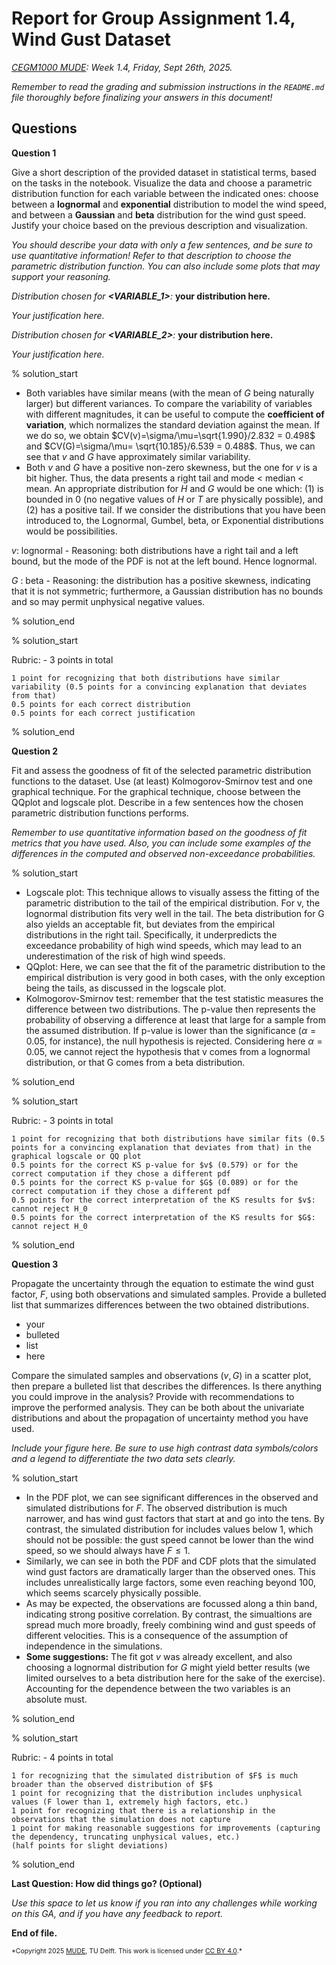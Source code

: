 # Report for Group Assignment 1.4, Wind Gust Dataset

*[CEGM1000 MUDE](http://mude.citg.tudelft.nl/): Week 1.4, Friday, Sept 26th, 2025.*

_Remember to read the grading and submission instructions in the `README.md` file thoroughly before finalizing your answers in this document!_

## Questions

**Question 1**

Give a short description of the provided dataset in statistical terms, based on the tasks in the notebook. Visualize the data and choose a parametric distribution function for each variable between the indicated ones: choose between a **lognormal** and **exponential** distribution to model the wind speed, and between a **Gaussian** and **beta** distribution for the wind gust speed. Justify your choice based on the previous description and visualization. 

_You should describe your data with only a few sentences, and be sure to use quantitative information! Refer to that description to choose the parametric distribution function. You can also include some plots that may support your reasoning._

_Distribution chosen for **<VARIABLE_1>**:_ **your distribution here.**

_Your justification here._

_Distribution chosen for **<VARIABLE_2>**:_ **your distribution here.**

_Your justification here._

% solution_start

- Both variables have similar means (with the mean of $G$ being naturally larger) but different variances. To compare the variability of variables with different magnitudes, it can be useful to compute the <b>coefficient of variation</b>, which normalizes the standard deviation against the mean. If we do so, we obtain $CV(v)=\sigma/\mu=\sqrt{1.990}/2.832 = 0.498$ and $CV(G)=\sigma/\mu= \sqrt{10.185}/6.539 = 0.488$. Thus, we can see that $v$ and $G$ have approximately similar variability.
- Both $v$ and $G$ have a positive non-zero skewness, but the one for $v$ is a bit higher. Thus, the data presents a right tail and mode < median < mean. An appropriate distribution for $H$ and $G$ would be one which: (1) is bounded in 0 (no negative values of $H$ or $T$ are physically possible), and (2) has a positive tail. If we consider the distributions that you have been introduced to, the Lognormal, Gumbel, beta, or Exponential distributions would be possibilities.

$v$: lognormal - Reasoning: both distributions have a right tail and a left bound, but the mode of the PDF is not at the left bound. Hence lognormal.

$G$ : beta - Reasoning: the distribution has a positive skewness, indicating that it is not symmetric; furthermore, a Gaussian distribution has no bounds and so may permit unphysical negative values.

% solution_end

% solution_start

Rubric: - 3 points in total

    1 point for recognizing that both distributions have similar variability (0.5 points for a convincing explanation that deviates from that)
    0.5 points for each correct distribution
    0.5 points for each correct justification

% solution_end

**Question 2**

Fit and assess the goodness of fit of the selected parametric distribution functions to the dataset. Use (at least) Kolmogorov-Smirnov test and one graphical technique. For the graphical technique, choose between the QQplot and logscale plot. Describe in a few sentences how the chosen parametric distribution functions performs.

_Remember to use quantitative information based on the goodness of fit metrics that you have used. Also, you can include some examples of the differences in the computed and observed non-exceedance probabilities._

% solution_start

- Logscale plot: This technique allows to visually assess the fitting of the parametric distribution to the tail of the empirical distribution. For v, the lognormal distribution fits very well in the tail. The beta distribution for G also yields an acceptable fit, but deviates from the empirical distributions in the right tail. Specifically, it underpredicts the exceedance probability of high wind speeds, which may lead to an underestimation of the risk of high wind speeds.
- QQplot: Here, we can see that the fit of the parametric distribution to the empirical distribution is very good in both cases, with the only exception being the tails, as discussed in the logscale plot.
- Kolmogorov-Smirnov test: remember that the test statistic measures the difference between two distributions. The p-value then represents the probability of observing a difference at least that large for a sample from the assumed distribution. If p-value is lower than the significance ($\alpha = 0.05$, for instance), the null hypothesis is rejected. Considering here $\alpha = 0.05$, we cannot reject the hypothesis that v comes from a lognormal distribution, or that G comes from a beta distribution.

% solution_end

% solution_start

Rubric: - 3 points in total

    1 point for recognizing that both distributions have similar fits (0.5 points for a convincing explanation that deviates from that) in the graphical logscale or QQ plot
    0.5 points for the correct KS p-value for $v$ (0.579) or for the correct computation if they chose a different pdf 
    0.5 points for the correct KS p-value for $G$ (0.089) or for the correct computation if they chose a different pdf
    0.5 points for the correct interpretation of the KS results for $v$: cannot reject H_0
    0.5 points for the correct interpretation of the KS results for $G$: cannot reject H_0
 
% solution_end

**Question 3**

Propagate the uncertainty through the equation to estimate the wind gust factor, $F$, using both observations and simulated samples. Provide a bulleted list that summarizes differences between the two obtained distributions.

- your
- bulleted
- list
- here

Compare the simulated samples and observations $(v,G)$ in a scatter plot, then prepare a bulleted list that describes the differences. Is there anything you could improve in the analysis? Provide with recommendations to improve the performed analysis. They can be both about the univariate distributions and about the propagation of uncertainty method you have used.

_Include your figure here. Be sure to use high contrast data symbols/colors and a legend to differentiate the two data sets clearly._

% solution_start

- In the PDF plot, we can see significant differences in the observed and simulated distributions for $F$. The observed distribution is much narrower, and has wind gust factors that start at and go into the tens. By contrast, the simulated distribution for includes values below $1$, which should not be possible: the gust speed cannot be lower than the wind speed, so we should always have $F \leq 1$.
- Similarly, we can see in both the PDF and CDF plots that the simulated wind gust factors are dramatically larger than the observed ones. This includes unrealistically large factors, some even reaching beyond 100, which seems scarcely physically possible.
- As may be expected, the observations are focussed along a thin band, indicating strong positive correlation. By contrast, the simualtions are spread much more broadly, freely combining wind and gust speeds of different velocities. This is a consequence of the assumption of independence in the simulations. </li>
- <b>Some suggestions:</b> The fit got $v$ was already excellent, and also choosing a lognormal distribution for $G$ might yield better results (we limited ourselves to a beta distribution here for the sake of the exercise). Accounting for the dependence between the two variables is an absolute must. 

% solution_end

% solution_start

Rubric: - 4 points in total

    1 for recognizing that the simulated distribution of $F$ is much broader than the observed distribution of $F$
    1 point for recognizing that the distribution includes unphysical values (F lower than 1, extremely high factors, etc.)
    1 point for recognizing that there is a relationship in the observations that the simulation does not capture
    1 point for making reasonable suggestions for improvements (capturing the dependency, truncating unphysical values, etc.)
    (half points for slight deviations)
 
% solution_end


**Last Question: How did things go? (Optional)**

_Use this space to let us know if you ran into any challenges while working on this GA, and if you have any feedback to report._

**End of file.**

<span style="font-size: 75%">
*Copyright 2025 <a rel="MUDE" href="http://mude.citg.tudelft.nl/">MUDE</a>, TU Delft. This work is licensed under <a rel="license" href="http://creativecommons.org/licenses/by/4.0/">CC BY 4.0</a>.*